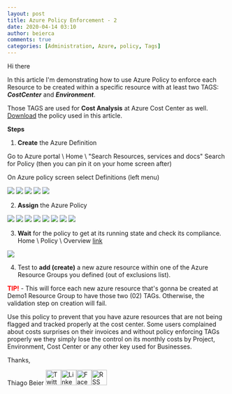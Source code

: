 ```yaml
---
layout: post
title: Azure Policy Enforcement - 2
date: 2020-04-14 03:10
author: beierca
comments: true
categories: [Administration, Azure, policy, Tags]
---
```

Hi there

In this article I'm demonstrating how to use Azure Policy to enforce each Resource to be created within a specific resource with at least two TAGS: <em><strong>CostCenter</strong> </em>and <em><strong>Environment</strong></em>.

Those TAGS are used for <strong>Cost Analysis</strong> at Azure Cost Center as well.
<a href="https://thiagobeierblog.blob.core.windows.net/posts/azure/pol1/enforce%20the%20tag%20but%20to%20allow%20any%20value%20to%20be%20used.txt">Download</a> the policy used in this article.

<strong>Steps</strong>

1. <strong>Create</strong> the Azure Definition

Go to Azure portal \ Home \ "Search Resources, services and docs"
Search for Policy (then you can pin it on your home screen after)

On Azure policy screen select Definitions (left menu)

<img src="https://thiagobeierblog.blob.core.windows.net/posts/azure/pol1/1.png" />
<img src="https://thiagobeierblog.blob.core.windows.net/posts/azure/pol1/2.png" />
<img src="https://thiagobeierblog.blob.core.windows.net/posts/azure/pol1/3.png" />
<img src="https://thiagobeierblog.blob.core.windows.net/posts/azure/pol1/4.png" />
<img src="https://thiagobeierblog.blob.core.windows.net/posts/azure/pol1/5.png" />

2. <strong>Assign</strong> the Azure Policy

<img src="https://thiagobeierblog.blob.core.windows.net/posts/azure/pol1/6.png" />
<img src="https://thiagobeierblog.blob.core.windows.net/posts/azure/pol1/7.png" />
<img src="https://thiagobeierblog.blob.core.windows.net/posts/azure/pol1/8.png" />
<img src="https://thiagobeierblog.blob.core.windows.net/posts/azure/pol1/9.png" />
<img src="https://thiagobeierblog.blob.core.windows.net/posts/azure/pol1/10.png" />
<img src="https://thiagobeierblog.blob.core.windows.net/posts/azure/pol1/11.png" />
<img src="https://thiagobeierblog.blob.core.windows.net/posts/azure/pol1/12.png" />
<img src="https://thiagobeierblog.blob.core.windows.net/posts/azure/pol1/13.png" />

3. <strong>Wait</strong> for the policy to get at its running state and check its compliance.
Home \ Policy \ Overview <a href="https://portal.azure.com/#blade/Microsoft_Azure_Policy/PolicyMenuBlade/Overview">link</a>

<img src="https://thiagobeierblog.blob.core.windows.net/posts/azure/pol1/14.png" />

4. Test to <strong>add (create)</strong> a new azure resource within one of the Azure Resource Groups you defined (out of exclusions list).

<span style="color:#ff0000;"><strong>TIP!</strong></span> - This will force each new azure resource that's gonna be created at Demo1 Resource Group to have those two (02) TAGs. Otherwise, the validation step on creation will fail.

Use this policy to prevent that you have azure resources that are not being flagged and tracked properly at the cost center. Some users complained about costs surprises on their invoices and without policy enforcing TAGs properly we they simply lose the control on its monthly costs by Project, Environment, Cost Center or any other key used for Businesses.

Thanks,

Thiago Beier
<a href="https://twitter.com/thiagobeier"><img title="Twitter" src="https://socialmediawidgets.files.wordpress.com/2014/03/twitter1.png" alt="Twitter" width="35" height="35" /></a><a href="https://www.linkedin.com/in/tbeier/"><img title="LinkedIn" src="https://socialmediawidgets.files.wordpress.com/2014/03/linkedin1.png" alt="LinkedIn" width="35" height="35" /></a><a href="https://www.facebook.com/TheBeier/"><img title="Facebook" src="https://socialmediawidgets.files.wordpress.com/2014/03/facebook1.png" alt="Facebook" width="35" height="35" /></a><a href="https://thiagobeier.wordpress.com/feed/"><img title="RSS" src="https://socialmediawidgets.files.wordpress.com/2014/03/rss1.png" alt="RSS" width="35" height="35" /></a>
